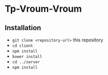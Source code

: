 # Tp-Vroum-Vroum

## Installation

* `git clone <repository-url>` this repository
* `cd client`
* `npm install`
* `bower install`
* `cd ../server`
* `npm install`